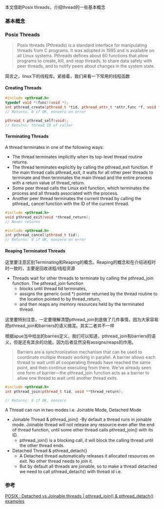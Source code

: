 本文借助Posix threads，介绍thread的一些基本概念

### 基本概念

### Posix Threads

>Posix threads (Pthreads) is a standard interface for manipulating threads from C
programs. It was adopted in 1995 and is available on all Linux systems. Pthreads
defines about 60 functions that allow programs to create, kill, and reap threads,
to share data safely with peer threads, and to notify peers about changes in the
system state.

简言之，linux下的线程库。紧接着，我们来看一下常用的线程函数

#### Creating Threads
```cpp
#include <pthread.h>
typedef void *(func)(void *);
int pthread_create(pthread_t *tid, pthread_attr_t *attr,func *f, void *arg);
// Returns: 0 if OK, nonzero on error

pthread_t pthread_self(void);
// Returns: thread ID of caller
```

#### Terminating Threads

A thread terminates in one of the following ways:
- The thread terminates implicitly when its top-level thread routine returns.
- The thread terminates explicitly by calling the pthread_exit function. If
the main thread calls pthread_exit, it waits for all other peer threads to
terminate and then terminates the main thread and the entire process with
a return value of thread_return.
- Some peer thread calls the Linux exit function, which terminates the process
and all threads associated with the process.
- Another peer thread terminates the current thread by calling the pthread_
cancel function with the ID of the current thread.

```cpp
#include <pthread.h>
void pthread_exit(void *thread_return);
// Never returns

#include <pthread.h>
int pthread_cancel(pthread_t tid);
// Returns: 0 if OK, nonzero on error
```

#### Reaping Terminated Threads
这里要注意区别Terminating和Reaping的概念。Reaping的概念和在介绍进程时时一致的，主要是回收进程/线程资源

- Threads wait for other threads to terminate by calling the pthread_join function. The pthread_join function 
  - blocks until thread tid terminates, 
  - assigns the generic (void *) pointer returned by the thread routine to the location pointed to by thread_return, 
  - and then reaps any memory resources held by the terminated thread.

这里要特别注意，一定要理解清楚pthread_join到底做了几件事情，因为大家容易把pthread_join和barriers的语义搞混。其实二者并不一样

根据apue当中给出的barries定义，我们可以知道，pthread_join有barriers的语义，但是还有其余的功能。因为后者显然没有assigns/reaps的作用。
>Barriers are a synchronization mechanism that can be used to coordinate multiple
threads working in parallel. A barrier allows each thread to wait until all cooperating
threads have reached the same point, and then continue executing from there. We’ve
already seen one form of barrier—the pthread_join function acts as a barrier to
allow one thread to wait until another thread exits.

```cpp
#include <pthread.h>
int pthread_join(pthread_t tid, void **thread_return);

// Returns: 0 if OK, nonzero
```

A Thread can run in two modes i.e. Joinable Mode, Detached Mode

- Joinable Thread & pthread_join()
  -By default a thread runs in joinable mode. Joinable thread will not release any resource even after the end of thread function, until some other thread calls pthread_join() with its ID.
  - pthread_join() is a blocking call, it will block the calling thread until the other thread ends.
- Detached Thread & pthread_detach()
  - A Detached thread automatically releases it allocated resources on exit. No other thread needs to join it.
  - But by default all threads are joinable, so to make a thread detached we need to call pthread_detach() with thread id i.e.

### 参考
[POSIX : Detached vs Joinable threads | pthread_join() & pthread_detach() examples](https://thispointer.com/posix-detached-vs-joinable-threads-pthread_join-pthread_detach-examples/)